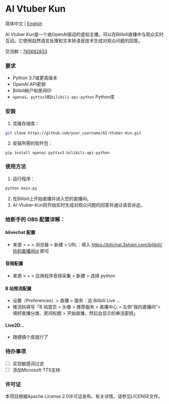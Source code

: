 # AI Vtuber Kun

简体中文 | [English](https://github.com/XzaiCloud/AI-Vtuber-Kun/blob/main/README_en.md)

AI Vtuber Kun是一个由OpenAI驱动的虚拟主播，可以在Bilibili直播中与观众实时互动。它使用自然语言处理和文本转语音技术生成对观众问题的回答。

交流群：[745682833](https://jq.qq.com/?_wv=1027&k=IO1usMMj)

### 要求
- Python 3.7或更高版本
- OpenAI API密钥
- Bilibili帐户和房间ID
- `openai`、`pyttsx3`和`bilibili-api-python` Python库
### 安装
1. 克隆存储库：
```bash
git clone https://github.com/your_username/AI-Vtuber-Kun.git
```
2. 安装所需的软件包：
```
pip install openai pyttsx3 bilibili-api-python
```
### 使用方法
1. 运行程序：
```python
python main.py
```
2. 在Bilibili上开始直播并进入您的直播间。
3. AI-Vtuber-Kun将开始实时生成对观众问题的回答并通过语音讲述。
### 给新手的 OBS 配置详解：
#### blivechat 配置
- 来源 > + > 浏览器 > 新建 > URL：填入 https://bilichat.3shain.com/bilibili/你的直播间id 即可
#### 音频配置
- 来源 > + > 应用程序音频采集 > 新建 > 选择 python
#### B 站推流配置
- 设置（Preferences）> 直播 > 服务：选 Bilibili Live ...
- 推流码填写「B 站首页 > 头像 > 推荐服务 > 直播中心 > 左侧“我的直播间”> 填好直播分类、房间标题 > 开始直播，然后会显示的串流密钥」
#### Live2D...
- 随便搞个皮就行了
### 待办事项
- [ ] 实现敏感词过滤
- [ ] 添加Microsoft TTS支持
### 许可证
本项目根据Apache License 2.0许可证发布。有关详情，请参见LICENSE文件。
